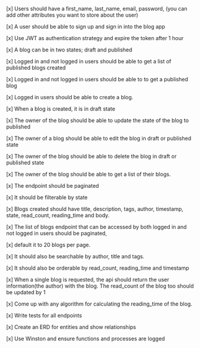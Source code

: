 

[x] Users should have a first_name, last_name, email, password, (you can add other attributes you want to store about the user)

[x] A user should be able to sign up and sign in into the blog app

[x] Use JWT as authentication strategy and expire the token after 1 hour

[x] A blog can be in two states; draft and published

[x] Logged in and not logged in users should be able to get a list of published blogs created

[x] Logged in and not logged in users should be able to to get a published blog

[x] Logged in users should be able to create a blog.

[x] When a blog is created, it is in draft state

[x] The owner of the blog should be able to update the state of the blog to published

[x] The owner of a blog should be able to edit the blog in draft or published state

[x] The owner of the blog should be able to delete the blog in draft or published state

[x] The owner of the blog should be able to get a list of their blogs.

[x] The endpoint should be paginated

[x] It should be filterable by state

[x] Blogs created should have title, description, tags, author, timestamp, state, read_count, reading_time and body.

[x] The list of blogs endpoint that can be accessed by both logged in and not logged in users should be paginated,

[x] default it to 20 blogs per page.

[x] It should also be searchable by author, title and tags.

[x] It should also be orderable by read_count, reading_time and timestamp

[x] When a single blog is requested, the api should return the user information(the author) with the blog. The read_count of the blog too should be updated by 1

[x] Come up with any algorithm for calculating the reading_time of the blog.

[x] Write tests for all endpoints

[x] Create an ERD for entities and show relationships

[x] Use Winston and ensure functions and processes are logged


[def]: ERD.png?raw=true